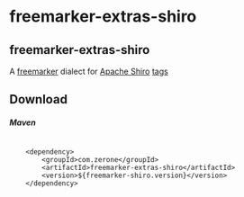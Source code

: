 # freemarker-extras-shiro
<h2>
    <a id="user-content-freemarker-extras-shiro" class="anchor" aria-hidden="true" href="#freemarker-extras-shiro">
    </a>
    freemarker-extras-shiro
</h2>
<p>
    A 
    <a href="https://freemarker.apache.org/">freemarker</a> 
    dialect for 
    <a href="https://shiro.apache.org/">Apache Shiro</a>
    <a href="https://shiro.apache.org/tags">tags</a>
</p>
<h2>
    <a id="user-content-download" class="anchor" aria-hidden="true" href="#download"></a>
    Download
</h2>
<h5>
    <a id="user-content-maven" class="anchor" aria-hidden="true" href="#maven"></a>
    Maven
</h5>
<pre>
<code>
    &lt;dependency&gt;
        &lt;groupId&gt;com.zerone&lt;/groupId&gt;
        &lt;artifactId&gt;freemarker-extras-shiro&lt;/artifactId&gt;
        &lt;version&gt;${freemarker-shiro.version}&lt;/version&gt;
    &lt;/dependency&gt;
</code>
</pre>
